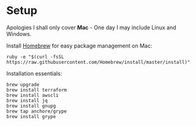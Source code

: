 # Setup

Apologies I shall only cover **Mac** - One day I may include Linux and Windows.

Install [Homebrew](https://brew.sh) for easy package management on Mac:

```shell
ruby -e "$(curl -fsSL https://raw.githubusercontent.com/Homebrew/install/master/install)"
```

Installation essentials:

```shell
brew upgrade
brew install terraform
brew install awscli
brew install jq
brew install gnupg
brew tap anchore/grype
brew install grype
```